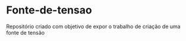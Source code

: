 # Fonte-de-tensao
Repositório criado com objetivo de expor o trabalho de criação de uma fonte de tensão

